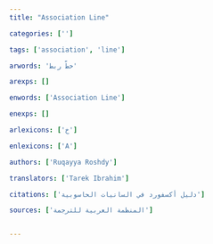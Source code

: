 ```yaml
---
title: "Association Line"

categories: ['']

tags: ['association', 'line']

arwords: 'خطّ ربط'

arexps: []

enwords: ['Association Line']

enexps: []

arlexicons: ['خ']

enlexicons: ['A']

authors: ['Ruqayya Roshdy']

translators: ['Tarek Ibrahim']

citations: ['دليل أكسفورد في السانيات الحاسوبية']

sources: ['المنظمة العربية للترجمة']


---
```

